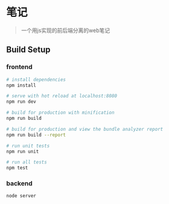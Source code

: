 # 笔记

> 一个用js实现的前后端分离的web笔记

## Build Setup

### frontend
``` bash
# install dependencies
npm install

# serve with hot reload at localhost:8080
npm run dev

# build for production with minification
npm run build

# build for production and view the bundle analyzer report
npm run build --report

# run unit tests
npm run unit

# run all tests
npm test
```

### backend
```
node server
```
